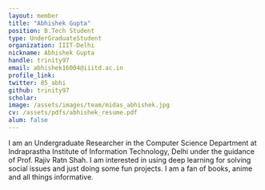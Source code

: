 ```yaml
---
layout: member
title: "Abhishek Gupta"
position: B.Tech Student
type: UnderGraduateStudent
organization: IIIT-Delhi
nickname: Abhishek Gupta
handle: trinity97
email: abhishek16004@iiitd.ac.in
profile_link:
twitter: 85_abhi
github: trinity97
scholar:
image: /assets/images/team/midas_abhishek.jpg
cv: /assets/pdfs/abhishek_resume.pdf
alum: false
---
```

I am an Undergraduate Researcher in the Computer Science Department at Indraprastha Institute of Information Technology, Delhi under the guidance of Prof. Rajiv Ratn Shah. I am interested in using deep learning for solving social issues and just doing some fun projects. I am a fan of books, anime and all things informative.
